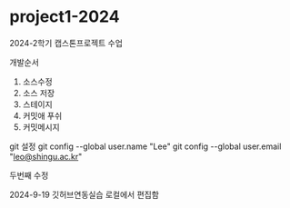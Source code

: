 # project1-2024
2024-2학기 캡스톤프로젝트 수업

개발순서
1. 소스수정
2. 소스 저장
3. 스테이지
4. 커밋애 푸쉬
5. 커밋메시지


git 설정
git config --global user.name "Lee"
git config --global user.email "leo@shingu.ac.kr"


두번째 수정

2024-9-19 깃허브연동실습
로컬에서 편집함
